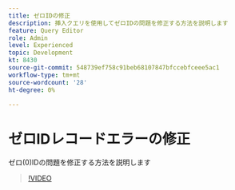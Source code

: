 ```yaml
---
title: ゼロIDの修正
description: 挿入クエリを使用してゼロIDの問題を修正する方法を説明します
feature: Query Editor
role: Admin
level: Experienced
topic: Development
kt: 8430
source-git-commit: 548739ef758c91beb68107847bfccebfceee5ac1
workflow-type: tm+mt
source-wordcount: '28'
ht-degree: 0%

---
```



# ゼロIDレコードエラーの修正

ゼロ(0)IDの問題を修正する方法を説明します

>[!VIDEO](https://video.tv.adobe.com/v/335987?quality=12)
